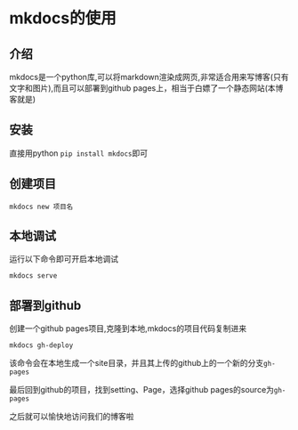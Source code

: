 # mkdocs的使用
## 介绍
mkdocs是一个python库,可以将markdown渲染成网页,非常适合用来写博客(只有文字和图片),而且可以部署到github pages上，相当于白嫖了一个静态网站(本博客就是)
## 安装
直接用python `pip install mkdocs`即可
## 创建项目
```
mkdocs new 项目名
```
## 本地调试
运行以下命令即可开启本地调试
```
mkdocs serve
```
## 部署到github
创建一个github pages项目,克隆到本地,mkdocs的项目代码复制进来
```shell
mkdocs gh-deploy
```
该命令会在本地生成一个site目录，并且其上传的github上的一个新的分支`gh-pages`

最后回到github的项目，找到setting、Page，选择github pages的source为`gh-pages`

之后就可以愉快地访问我们的博客啦